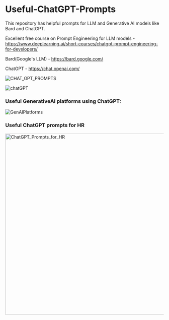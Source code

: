 # Useful-ChatGPT-Prompts
This repository has helpful prompts for LLM and Generative AI models like Bard and ChatGPT.

Excellent free course on Prompt Engineering for LLM models - https://www.deeplearning.ai/short-courses/chatgpt-prompt-engineering-for-developers/


Bard(Google's LLM) - https://bard.google.com/ 

ChatGPT - https://chat.openai.com/ 


![CHAT_GPT_PROMPTS](https://github.com/anishsingh20/Useful-ChatGPT-Prompts/assets/15655876/12acb237-6560-4219-acf5-154692c674b0)



![chatGPT](https://github.com/anishsingh20/Useful-ChatGPT-Prompts/assets/15655876/56664694-f399-458f-bc8e-3d03aeebf304)


### Useful GenerativeAI platforms using ChatGPT:



![GenAIPlatforms](https://github.com/anishsingh20/Useful-ChatGPT-Prompts/assets/15655876/30244945-a5f7-4a8c-8c14-13f429fd0843)



### Useful ChatGPT prompts for HR

<img width="575" alt="ChatGPT_Prompts_for_HR" src="https://github.com/anishsingh20/Useful-ChatGPT-Prompts/assets/15655876/cdc04810-eae7-40c2-af66-32179ed4248e">
